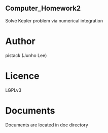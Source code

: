 ## Computer_Homework2
Solve Kepler problem via numerical integration

# Author
pistack (Junho Lee)

# Licence
LGPLv3

# Documents
Documents are located in doc directory



